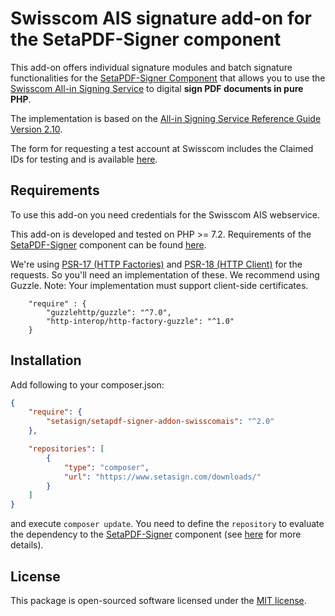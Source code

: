 # Swisscom AIS signature add-on for the SetaPDF-Signer component

This add-on offers individual signature modules and batch signature functionalities for the 
[SetaPDF-Signer Component](https://www.setasign.com/signer) that allows you to use the [Swisscom All-in Signing Service](https://trustservices.swisscom.com/signing-service/)
to digital **sign PDF documents in pure PHP**.

The implementation is based on the [All-in Signing Service Reference Guide Version 2.10](https://documents.swisscom.com/product/1000255-Digital_Signing_Service/Documents/Reference_Guide/Reference_Guide-All-in-Signing-Service-en.pdf).

The form for requesting a test account at Swisscom includes the Claimed IDs for testing and is available [here](https://documents.swisscom.com/product/filestore/lib/2c3229a1-3e50-4f3d-a957-ec1b55ade6dc/orderpermanenttestaccount-de.pdf).

## Requirements
To use this add-on you need credentials for the Swisscom AIS webservice.

This add-on is developed and tested on PHP >= 7.2. Requirements of the [SetaPDF-Signer](https://www.setasign.com/signer)
component can be found [here](https://manuals.setasign.com/setapdf-signer-manual/getting-started/#index-1).

We're using [PSR-17 (HTTP Factories)](https://www.php-fig.org/psr/psr-17/) and [PSR-18 (HTTP Client)](https://www.php-fig.org/psr/psr-18/)
for the requests. So you'll need an implementation of these. We recommend using Guzzle. Note: Your implementation must
support client-side certificates.

```
    "require" : {
        "guzzlehttp/guzzle": "^7.0",
        "http-interop/http-factory-guzzle": "^1.0"
    }
```

## Installation
Add following to your composer.json:

```json
{
    "require": {
        "setasign/setapdf-signer-addon-swisscomais": "^2.0"
    },

    "repositories": [
        {
            "type": "composer",
            "url": "https://www.setasign.com/downloads/"
        }
    ]
}
```

and execute `composer update`. You need to define the `repository` to evaluate the dependency to the
[SetaPDF-Signer](https://www.setasign.com/signer) component
(see [here](https://getcomposer.org/doc/faqs/why-can%27t-composer-load-repositories-recursively.md) for more details).

## License

This package is open-sourced software licensed under the [MIT license](https://opensource.org/licenses/MIT).
